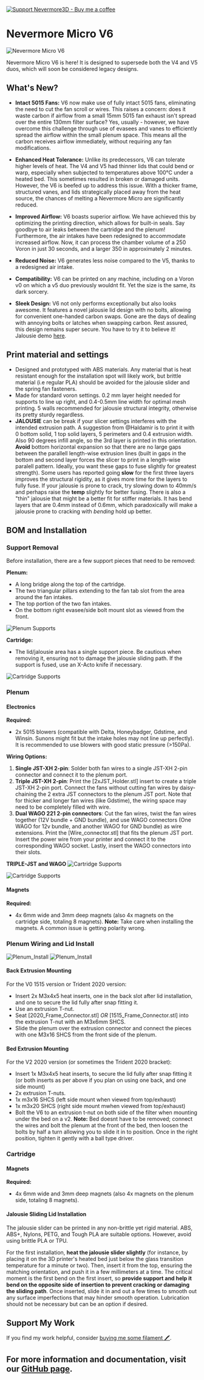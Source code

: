 [![Support Nevermore3D - Buy me a coffee](https://img.shields.io/badge/Support%20Nevermore3D%20-Buy%20me%20a%20coffee-orange.svg)](https://www.buymeacoffee.com/nevermore3d)


# Nevermore Micro V6

![Nevermore Micro V6](V6_micro.png)

Nevermore Micro V6 is here! It is designed to supersede both the V4 and V5 duos, which will soon be considered legacy designs.

## What's New?

- **Intact 5015 Fans:** V6 now make use of fully intact 5015 fans, eliminating the need to cut the fan scroll or wires. This raises a concern: does it waste carbon if airflow from a small 15mm 5015 fan exhaust isn't spread over the entire 130mm filter surface? Yes, usually - however, we have overcome this challenge through use of evasees and vanes to efficiently spread the airflow within the small plenum space. This means all the carbon receives airflow immediately, without requiring any fan modifications.

- **Enhanced Heat Tolerance:** Unlike its predecessors, V6 can tolerate higher levels of heat. The V4 and V5 had thinner lids that could bend or warp, especially when subjected to temperatures above 100°C under a heated bed. This sometimes resulted in broken or damaged units. However, the V6 is beefed up to address this issue. With a thicker frame, structured vanes, and lids strategically placed away from the heat source, the chances of melting a Nevermore Micro are significantly reduced.

- **Improved Airflow:** V6 boasts superior airflow. We have achieved this by optimizing the printing direction, which allows for built-in seals. Say goodbye to air leaks between the cartridge and the plenum! Furthermore, the air intakes have been redesigned to accommodate increased airflow. Now, it can process the chamber volume of a 250 Voron in just 30 seconds, and a larger 350 in approximately 2 minutes.

- **Reduced Noise:** V6 generates less noise compared to the V5, thanks to a redesigned air intake.

- **Compatibility:** V6 can be printed on any machine, including on a Voron v0 on which a v5 duo previously wouldnt fit. Yet the size is the same, its dark sorcery.

- **Sleek Design:** V6 not only performs exceptionally but also looks awesome. It features a novel jalousie lid design with no bolts, allowing for convenient one-handed carbon swaps. Gone are the days of dealing with annoying bolts or latches when swapping carbon. Rest assured, this design remains super secure. You have to try it to believe it! Jalousie demo [here](https://youtube.com/shorts/sSmVfhcDKrI?feature=share).

## Print material and settings
- Designed and prototyped with ABS materials. Any material that is heat resistant enough for the installation spot will likely work, but brittle material (i.e regular PLA) should be avoided for the jalousie slider and the spring fan fasteners.
- Made for standard voron settings. 0.2 mm layer height needed for supports to line up right, and 0.4-0.5mm line width for optimal mesh printing. 5 walls recommended for jalousie structural integrity, otherwise its pretty sturdy regardless.
- **JALOUSIE** can be break if your slicer settings interferes with the intended extrusion path. A suggestion from @Haldamir is to print it with 0 bottom solid, 1 top solid layers, 5 perimeters and 0.4 extrusion width. Also 90 degrees infill angle, so the 3rd layer is printed in this orientation.
**Avoid** bottom horizontal expansion so that there are no large gaps between the parallell length-wise extrusion lines (built in gaps in the bottom and second layer forces the slicer to print in a length-wise paralell pattern. Ideally, you want these gaps to fuse slightly for greatest strength).
  Some users has reported going **slow** for the first three layers improves the structural rigidity, as it gives more time for the layers to fully fuse. If your jalousie is prone to crack, try slowing down to 40mm/s and perhaps raise the **temp** slightly for better fusing. There is also a "thin" jalousie that might be a better fit for stiffer materials. It has bend layers that are 0.4mm instead of 0.6mm, which paradoxically will make a jalousie prone to cracking with _bending_ hold up better.

## BOM and Installation

### Support Removal

Before installation, there are a few support pieces that need to be removed:

**Plenum:**
- A long bridge along the top of the cartridge.
- The two triangular pillars extending to the fan tab slot from the area around the fan intakes.
- The top portion of the two fan intakes.
- On the bottom right evasee/side bolt mount slot as viewed from the front.

![Plenum Supports](plenum_supports.png)

**Cartridge:**
- The lid/jalousie area has a single support piece. Be cautious when removing it, ensuring not to damage the jalousie sliding path. If the support is fused, use an X-Acto knife if necessary.

![Cartridge Supports](cartridge_supports.png)

### Plenum

#### Electronics

**Required:**
- 2x 5015 blowers (compatible with Delta, Honeybadger, Gdstime, and Winsin. Sunons might fit but the intake holes may not line up perfectly). It is recommended to use blowers with good static pressure (>150Pa).

**Wiring Options:**
1. **Single JST-XH 2-pin**: Solder both fan wires to a single JST-XH 2-pin connector and connect it to the plenum port.
2. **Triple JST-XH 2-pin**: Print the [2xJST_Holder.stl] insert to create a triple JST-XH 2-pin port. Connect the fans without cutting fan wires by daisy-chaining the 2 extra JST connectors to the plenum JST port. Note that for thicker and longer fan wires (like Gdstime), the wiring space may need to be completely filled with wire.
3. **Dual WAGO 221 2-pin connectors**: Cut the fan wires, twist the fan wires together (12V bundle + GND bundle), and use WAGO connectors (One WAGO for 12v bundle, and another WAGO for GND bundle) as wire extensions. Print the [Wire_connector.stl] that fits the plenum JST port. Insert the power wire from your printer and connect it to the corresponding WAGO socket. Lastly, insert the WAGO connectors into their slots.

**TRIPLE-JST and WAGO**
![Cartridge Supports](JST_MOUNT.png)

![Cartridge Supports](WAGO_MOUNT.png)

#### Magnets

**Required:**
- 4x 6mm wide and 3mm deep magnets (also 4x magnets on the cartridge side, totaling 8 magnets).
**Note:** Take care when installing the magnets. A common issue is getting polarity wrong.

### Plenum Wiring and Lid Install

![Plenum_Install](plenum_1.GIF)
![Plenum_Install](plenum_2.GIF)

#### Back Extrusion Mounting

For the V0 1515 version or Trident 2020 version:
- Insert 2x M3x4x5 heat inserts, one in the back slot after lid installation, and one to secure the lid fully after snap fitting it.
- Use an extrusion T-nut.
- Seat [2020_Frame_Connector.stl] _OR_ [1515_Frame_Connector.stl] into the extrusion T-nut with an M3x6mm SHCS.
- Slide the plenum over the extrusion connector and connect the pieces with one M3x16 SHCS from the front side of the plenum.

#### Bed Extrusion Mounting

For the V2 2020 version (or sometimes the Trident 2020 bracket):
- Insert 1x M3x4x5 heat inserts, to secure the lid fully after snap fitting it (or both inserts as per above if you plan on using one back, and one side mount)
- 2x extrusion T-nuts.
- 1x m3x16 SHCS (left side mount when viewed from top/exhaust)
- 1x m3x20 SHCS (right side mount mwhen viewed from top/exhaust)
- Bolt the V6 to an extrusion t-nut on both side of the filter when mounting under the bed on a v2. 
**Note:** Bed doesnt have to be removed; connect the wires and bolt the plenum at the front of the bed, then loosen the bolts by half a turn allowing you to slide it in to position. Once in the right position, tighten it gently with a ball type driver.

### Cartridge

#### Magnets

**Required:**
- 4x 6mm wide and 3mm deep magnets (also 4x magnets on the plenum side, totaling 8 magnets).

#### Jalousie Sliding Lid Installation

The jalousie slider can be printed in any non-brittle yet rigid material. ABS, ABS+, Nylons, PETG, and Tough PLA are suitable options. However, avoid using brittle PLA or TPU.

For the first installation, **heat the jalousie slider slightly** (for instance, by placing it on the 3D printer's heated bed just below the glass transition temperature for a minute or two). Then, insert it from the top, ensuring the matching orientation, and push it in a few millimeters at a time. The critical moment is the first bend on the first insert, so **provide support and help it bend on the opposite side of insertion to prevent cracking or damaging the sliding path**. Once inserted, slide it in and out a few times to smooth out any surface imperfections that may hinder smooth operation. Lubrication should not be necessary but can be an option if desired.

## Support My Work

If you find my work helpful, consider [buying me some filament 🖍️](https://www.buymeacoffee.com/nevermore3d).
## For more information and documentation, visit our [GitHub page](https://github.com/nevermore3d).
